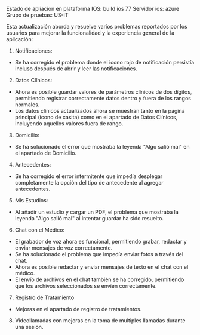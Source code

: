 Estado de apliacion en plataforma IOS:
build ios 77
Servidor ios: azure
Grupo de pruebas: US-IT

Esta actualización aborda y resuelve varios problemas reportados por los usuarios para mejorar la funcionalidad y la experiencia general de la aplicación:
1. Notificaciones:
- Se ha corregido el problema donde el icono rojo de notificación persistía incluso después de abrir y leer las notificaciones.
2. Datos Clínicos:
- Ahora es posible guardar valores de parámetros clínicos de dos dígitos, permitiendo registrar correctamente datos dentro y fuera de los rangos normales.
- Los datos clínicos actualizados ahora se muestran tanto en la página principal (icono de casita) como en el apartado de Datos Clínicos, incluyendo aquellos valores fuera de rango.
3. Domicilio:
- Se ha solucionado el error que mostraba la leyenda "Algo salió mal" en el apartado de Domicilio.
4. Antecedentes:
- Se ha corregido el error intermitente que impedía desplegar completamente la opción del tipo de antecedente al agregar antecedentes.
5. Mis Estudios:
- Al añadir un estudio y cargar un PDF, el problema que mostraba la leyenda "Algo salió mal" al intentar guardar ha sido resuelto.
6. Chat con el Médico:
- El grabador de voz ahora es funcional, permitiendo grabar, redactar y enviar mensajes de voz correctamente.
- Se ha solucionado el problema que impedía enviar fotos a través del chat.
- Ahora es posible redactar y enviar mensajes de texto en el chat con el médico.
- El envío de archivos en el chat también se ha corregido, permitiendo que los archivos seleccionados se envíen correctamente.
7. Registro de Tratamiento
- Mejoras en el apartado de registro de tratamientos.
8. Videollamadas con mejoras en la toma de multiples llamadas durante una sesion.


